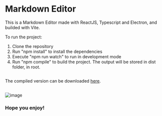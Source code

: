 # Markdown Editor

This is a Markdown Editor made with ReactJS, Typescript and Electron, and builded with Vite.

To run the project:
1. Clone the repository
2. Run "npm install" to install the dependencies
3. Execute "npm run watch" to run in development mode
4. Run "npm compile" to build the project. The output will be stored in dist folder, in root.

##

The compiled version can be downloaded [here](https://github.com/jpadsbr/markdown-editor/releases/tag/v1.0).

##

![image](https://user-images.githubusercontent.com/49593155/134197318-4a6b77a4-0e79-4b28-91f0-a84052455ef6.png)



### Hope you enjoy!
